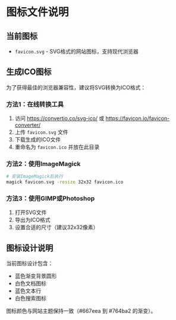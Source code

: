 # 图标文件说明

## 当前图标
- `favicon.svg` - SVG格式的网站图标，支持现代浏览器

## 生成ICO图标
为了获得最佳的浏览器兼容性，建议将SVG转换为ICO格式：

### 方法1：在线转换工具
1. 访问 https://convertio.co/svg-ico/ 或 https://favicon.io/favicon-converter/
2. 上传 `favicon.svg` 文件
3. 下载生成的ICO文件
4. 重命名为 `favicon.ico` 并放在此目录

### 方法2：使用ImageMagick
```bash
# 安装ImageMagick后执行
magick favicon.svg -resize 32x32 favicon.ico
```

### 方法3：使用GIMP或Photoshop
1. 打开SVG文件
2. 导出为ICO格式
3. 设置合适的尺寸（建议32x32像素）

## 图标设计说明
当前图标设计包含：
- 蓝色渐变背景圆形
- 白色文档图标
- 蓝色文本行
- 白色搜索图标

图标颜色与网站主题保持一致（#667eea 到 #764ba2 的渐变）。
